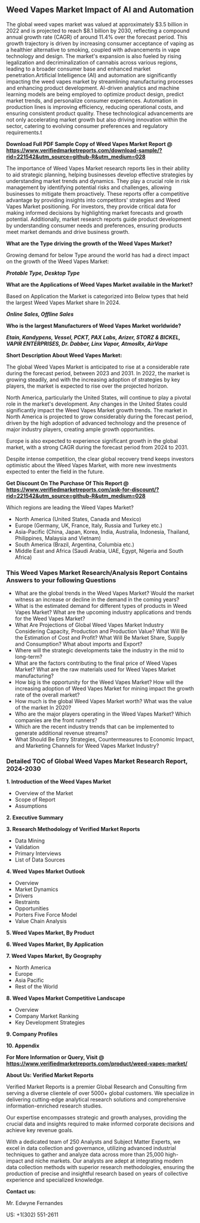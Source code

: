 <h2>Weed Vapes Market Impact of AI and Automation</h2>The global weed vapes market was valued at approximately $3.5 billion in 2022 and is projected to reach $8.1 billion by 2030, reflecting a compound annual growth rate (CAGR) of around 11.4% over the forecast period. This growth trajectory is driven by increasing consumer acceptance of vaping as a healthier alternative to smoking, coupled with advancements in vape technology and design. The market's expansion is also fueled by rising legalization and decriminalization of cannabis across various regions, leading to a broader consumer base and enhanced market penetration.Artificial Intelligence (AI) and automation are significantly impacting the weed vapes market by streamlining manufacturing processes and enhancing product development. AI-driven analytics and machine learning models are being employed to optimize product design, predict market trends, and personalize consumer experiences. Automation in production lines is improving efficiency, reducing operational costs, and ensuring consistent product quality. These technological advancements are not only accelerating market growth but also driving innovation within the sector, catering to evolving consumer preferences and regulatory requirements.t</p><p id="" class=""><strong>Download Full PDF Sample Copy of Weed Vapes Market Report @ <a href="https://www.verifiedmarketreports.com/download-sample/?rid=221542&utm_source=github-R&utm_medium=028" target="_blank">https://www.verifiedmarketreports.com/download-sample/?rid=221542&utm_source=github-R&utm_medium=028</a></strong></p><p>The importance of&nbsp;Weed Vapes Market research reports lies in their ability to aid strategic planning, helping businesses develop effective strategies by understanding market trends and dynamics. They play a crucial role in risk management by identifying potential risks and challenges, allowing businesses to mitigate them proactively. These reports offer a competitive advantage by providing insights into competitors' strategies and Weed Vapes Market positioning. For investors, they provide critical data for making informed decisions by highlighting market forecasts and growth potential. Additionally, market research reports guide product development by understanding consumer needs and preferences, ensuring products meet market demands and drive business growth.</p><p><strong>What are the&nbsp;Type driving the growth of the Weed Vapes Market?</strong></p><p id="" class="">Growing demand for below Type around the world has had a direct impact on the growth of the Weed Vapes Market:</p><em><strong>Protable Type, Desktop Type</strong></em></p><strong>What are the&nbsp;Applications&nbsp;of Weed Vapes Market available in the Market?</strong></p><p id="" class="">Based on Application the Market is categorized into Below types that held the largest Weed Vapes Market share In 2024.</p><em><strong>Online Sales, Offline Sales</strong></em></p><strong>Who is the largest Manufacturers of Weed Vapes Market worldwide?</strong></p><p><em><strong>Etain, Kandypens, Vessel, PCKT, PAX Labs, Arizer, STORZ & BICKEL, VAPIR ENTERPRISES, Dr. Dabber, Linx Vapor, AtmosRx, AirVape</strong></em></p><p id="" class=""><strong>Short Description About Weed Vapes Market:</strong></p><p>The global Weed Vapes Market is anticipated to rise at a considerable rate during the forecast period, between 2023 and 2031. In 2022, the market is growing steadily, and with the increasing adoption of strategies by key players, the market is expected to rise over the projected horizon.</p><p>North America, particularly the United States, will continue to play a pivotal role in the market's development. Any changes in the United States could significantly impact the Weed Vapes Market growth trends. The market in North America is projected to grow considerably during the forecast period, driven by the high adoption of advanced technology and the presence of major industry players, creating ample growth opportunities.</p><p>Europe is also expected to experience significant growth in the global market, with a strong CAGR during the forecast period from 2024 to 2031.</p><p>Despite intense competition, the clear global recovery trend keeps investors optimistic about the Weed Vapes Market, with more new investments expected to enter the field in the future.</p><p id="" class=""><strong>Get Discount On The Purchase Of This Report @ <a href="https://www.verifiedmarketreports.com/ask-for-discount/?rid=221542&utm_source=github-R&utm_medium=028" target="_blank">https://www.verifiedmarketreports.com/ask-for-discount/?rid=221542&utm_source=github-R&utm_medium=028</a></strong></p>Which regions are leading the Weed Vapes Market?</p><ul><li>North America (United States, Canada and Mexico)</li><li>Europe (Germany, UK, France, Italy, Russia and Turkey etc.)</li><li>Asia-Pacific (China, Japan, Korea, India, Australia, Indonesia, Thailand, Philippines, Malaysia and Vietnam)</li><li>South America (Brazil, Argentina, Columbia etc.)</li><li>Middle East and Africa (Saudi Arabia, UAE, Egypt, Nigeria and South Africa)</li></ul><h3 id="" class="">This Weed Vapes Market Research/Analysis Report Contains Answers to your following Questions</h3><ul><li>What are the global trends in the Weed Vapes Market? Would the market witness an increase or decline in the demand in the coming years?</li><li>What is the estimated demand for different types of products in Weed Vapes Market? What are the upcoming industry applications and trends for the Weed Vapes Market?</li><li>What Are Projections of Global Weed Vapes Market Industry Considering Capacity, Production and Production Value? What Will Be the Estimation of Cost and Profit? What Will Be Market Share, Supply and Consumption? What about imports and Export?</li><li>Where will the strategic developments take the industry in the mid to long-term?</li><li>What are the factors contributing to the final price of Weed Vapes Market? What are the raw materials used for Weed Vapes Market manufacturing?</li><li>How big is the opportunity for the Weed Vapes Market? How will the increasing adoption of Weed Vapes Market for mining impact the growth rate of the overall market?</li><li>How much is the global Weed Vapes Market worth? What was the value of the market In 2020?</li><li>Who are the major players operating in the Weed Vapes Market? Which companies are the front runners?</li><li>Which are the recent industry trends that can be implemented to generate additional revenue streams?</li><li>What Should Be Entry Strategies, Countermeasures to Economic Impact, and Marketing Channels for Weed Vapes Market Industry?</li></ul><h3 id="" class="">Detailed TOC of Global Weed Vapes Market Research Report, 2024-2030</h3><p id="" class=""><strong>1. Introduction of the Weed Vapes Market</strong></p><ul><li>Overview of the Market</li><li>Scope of Report</li><li>Assumptions</li></ul><p id="" class=""><strong>2. Executive Summary</strong></p><p id="" class=""><strong>3. Research Methodology of Verified Market Reports</strong></p><ul><li>Data Mining</li><li>Validation</li><li>Primary Interviews</li><li>List of Data Sources</li></ul><p id="" class=""><strong>4. Weed Vapes Market Outlook</strong></p><ul><li>Overview</li><li>Market Dynamics</li><li>Drivers</li><li>Restraints</li><li>Opportunities</li><li>Porters Five Force Model</li><li>Value Chain Analysis</li></ul><p id="" class=""><strong>5. Weed Vapes Market, By Product</strong></p><p id="" class=""><strong>6. Weed Vapes Market, By Application</strong></p><p id="" class=""><strong>7. Weed Vapes Market, By Geography</strong></p><ul><li>North America</li><li>Europe</li><li>Asia Pacific</li><li>Rest of the World</li></ul><p id="" class=""><strong>8. Weed Vapes Market Competitive Landscape</strong></p><ul><li>Overview</li><li>Company Market Ranking</li><li>Key Development Strategies</li></ul><p id="" class=""><strong>9. Company Profiles</strong></p><p id="" class=""><strong>10. Appendix</strong></p><p id="" class=""><strong>For More Information or Query, Visit @ <a href="https://www.verifiedmarketreports.com/product/weed-vapes-market/" target="_blank">https://www.verifiedmarketreports.com/product/weed-vapes-market/</a></strong></p><p id="" class=""><strong>About Us: Verified Market Reports</strong></p><p id="" class="">Verified Market Reports is a premier Global Research and Consulting firm serving a diverse clientele of over 5000+ global customers. We specialize in delivering cutting-edge analytical research solutions and comprehensive information-enriched research studies.</p><p id="" class="">Our expertise encompasses strategic and growth analyses, providing the crucial data and insights required to make informed corporate decisions and achieve key revenue goals.</p><p id="" class="">With a dedicated team of 250 Analysts and Subject Matter Experts, we excel in data collection and governance, utilizing advanced industrial techniques to gather and analyze data across more than 25,000 high-impact and niche markets. Our analysts are adept at integrating modern data collection methods with superior research methodologies, ensuring the production of precise and insightful research based on years of collective experience and specialized knowledge.</p><p id="" class=""><strong>Contact us:</strong></p><p id="" class="">Mr. Edwyne Fernandes</p><p id="" class="">US: +1(302) 551-2611</p>